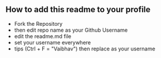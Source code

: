 ## How to add this readme to your profile

- Fork the Repository 
- then edit repo name as your Github Username
- edit the readme.md file 
- set your username everywhere
- tips (Ctrl + F = "Vaibhav") then replace as your username
